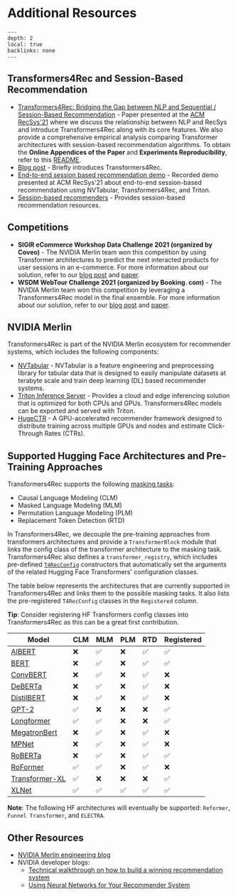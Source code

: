 # Additional Resources

```{contents}
---
depth: 2
local: true
backlinks: none
---
```

## Transformers4Rec and Session-Based Recommendation
- [Transformers4Rec: Bridging the Gap between NLP and Sequential / Session-Based Recommendation](https://dl.acm.org/doi/10.1145/3460231.3474255) - Paper presented at the [ACM RecSys'21](https://recsys.acm.org/recsys21/) where we discuss the relationship between NLP and RecSys and introduce Transformers4Rec along with its core features. We also provide a comprehensive empirical analysis comparing Transformer architectures with session-based recommendation algorithms. To obtain the **Online Appendices of the Paper** and **Experiments Reproducibility**, refer to this [README](https://github.com/NVIDIA-Merlin/publications/blob/main/2021_acm_recsys_transformers4rec/README.md).
- [Blog post](https://medium.com/nvidia-merlin/transformers4rec-4523cc7d8fa8) - Briefly introduces Transformers4Rec.
- [End-to-end session based recommendation demo](https://www.youtube.com/watch?v=ajegb0W-JbU) - Recorded demo presented at ACM RecSys'21 about end-to-end session-based recommendation using NVTabular, Transformers4Rec, and Triton.
- [Session-based recommenders](https://developer.nvidia.com/session-based-recommenders?ncid=so-medi-151539#cid=dl19_so-medi_en-us) - Provides session-based recommendation resources.

## Competitions
- **SIGIR eCommerce Workshop Data Challenge 2021 (organized by Coveo)** - The NVIDIA Merlin team won this competition by using Transformer architectures to predict the next interacted products for user sessions in an e-commerce. For more information about our solution, refer to our [blog post](https://medium.com/nvidia-merlin/winning-the-sigir-ecommerce-challenge-on-session-based-recommendation-with-transformers-v2-793f6fac2994) and [paper](https://arxiv.org/abs/2107.05124).
- **WSDM WebTour Challenge 2021 (organized by Booking. com)** - The NVIDIA Merlin team won this competition by leveraging a Transformers4Rec model in the final ensemble. For more information about our solution, refer to our [blog post](https://developer.nvidia.com/blog/how-to-build-a-winning-deep-learning-powered-recommender-system-part-3/) and [paper](http://ceur-ws.org/Vol-2855/challenge_short_2.pdf).

## NVIDIA Merlin
Transformers4Rec is part of the NVIDIA Merlin ecosystem for recommender systems, which includes the following components:
- [NVTabular](https://github.com/NVIDIA-Merlin/NVTabular/) - NVTabular is a feature engineering and preprocessing library for tabular data that is designed to easily manipulate datasets at terabyte scale and train deep learning (DL) based recommender systems.
- [Triton Inference Server](https://github.com/triton-inference-server/server) - Provides a cloud and edge inferencing solution that is optimized for both CPUs and GPUs. Transformers4Rec models can be exported and served with Triton.
- [HugeCTR](https://github.com/NVIDIA/HugeCTR) - A GPU-accelerated recommender framework designed to distribute training across multiple GPUs and nodes and estimate Click-Through Rates (CTRs).

## Supported Hugging Face Architectures and Pre-Training Approaches
Transformers4Rec supports the following [masking tasks](https://nvidia-merlin.github.io/Transformers4Rec/main/model_definition.html#sequence-masking):

- Causal Language Modeling (CLM)
- Masked Language Modeling (MLM)
- Permutation Language Modeling (PLM)
- Replacement Token Detection (RTD)

In Transformers4Rec, we decouple the pre-training approaches from transformers architectures and provide a `TransformerBlock` module that links the config class of the transformer architecture to the masking task. Transformers4Rec also defines a `transformer_registry`, which includes pre-defined [`T4RecConfig`](https://nvidia-merlin.github.io/Transformers4Rec/main/api/transformers4rec.config.html#transformers4rec.config.transformer.T4RecConfig) constructors that automatically set the arguments of the related Hugging Face Transformers' configuration classes.

The table below represents the architectures that are currently supported in Transformers4Rec and links them to the possible masking tasks. It also lists the pre-registered `T4RecConfig` classes in the `Registered` column.

**Tip**: Consider registering HF Transformers config classes into Transformers4Rec as this can be a great first contribution.


|   Model     | CLM |  MLM  |  PLM  |  RTD  | Registered |
| ----------- |--------|-------|-------|-------|-------|
|    [AlBERT](https://huggingface.co/transformers/model_doc/albert.html#bertconfig) |   ❌   |  ✅    |   ❌   |  ✅  |   ✅   |
|    [BERT](https://huggingface.co/transformers/model_doc/bert.html#bertconfig)     |   ❌   |  ✅    |   ❌   |  ✅  |   ✅   |
|  [ConvBERT](https://huggingface.co/transformers/model_doc/convbert.html#convbertconfig)   |   ❌   |  ✅    |   ❌   |  ✅  |   ❌   |
|   [DeBERTa](https://huggingface.co/transformers/model_doc/deberta.html#debertaconfig)   |   ❌   |  ✅    |   ❌   |  ✅  |   ❌   |
|  [DistilBERT](https://huggingface.co/transformers/model_doc/distilbert.html#distilbertmodel) |   ❌   |  ✅    |   ❌   |  ✅  |   ❌   |
|   [GPT-2](https://huggingface.co/transformers/model_doc/gpt2.html#gpt2config)     |   ✅   | ❌     |   ❌   |  ❌  |   ✅   |
|  [Longformer](https://huggingface.co/transformers/model_doc/longformer.html#longformerconfig) |   ✅   | ✅     |   ❌   |  ❌  |   ✅   |
| [MegatronBert](https://huggingface.co/transformers/model_doc/megatron_bert.html#megatronbertconfig) |   ❌   |  ✅    |   ❌   |  ✅  |   ❌   |
|   [MPNet](https://huggingface.co/transformers/model_doc/mpnet.html#mpnetconfig)     |   ❌    |  ✅   |   ❌   |  ✅  |   ❌   |
|   [RoBERTa](https://huggingface.co/transformers/model_doc/roberta.html#robertaconfig)   |   ❌    |  ✅   |   ❌   |  ✅  |   ✅   |
|   [RoFormer](https://huggingface.co/transformers/model_doc/roformer.html#roformerconfig)  |   ✅    |  ✅   |   ❌   |  ✅  |   ❌   |
| [Transformer-XL](https://huggingface.co/transformers/model_doc/transformerxl.html#transfoxlconfig)|   ✅    | ❌     |   ❌   |  ❌    |   ✅   |
|   [XLNet](https://huggingface.co/transformers/model_doc/xlnet.html#xlnetconfig)    |   ✅    | ✅     |   ✅   |  ✅    |   ✅   |

 **Note**: The following HF architectures will eventually be supported: `Reformer`, `Funnel Transformer`, and `ELECTRA`.

## Other Resources
- [NVIDIA Merlin engineering blog](https://medium.com/nvidia-merlin)
- NVIDIA developer blogs:
    - [Technical walkthrough on how to build a winning recommendation system](https://developer.nvidia.com/blog/how-to-build-a-winning-recommendation-system-part-1/)
    - [Using Neural Networks for Your Recommender System](https://developer.nvidia.com/blog/using-neural-networks-for-your-recommender-system/)
